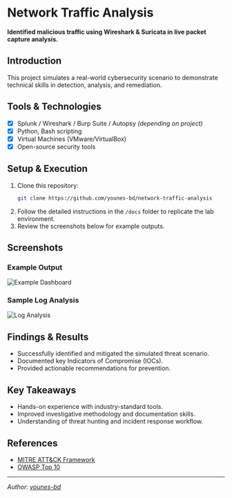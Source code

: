 # Network Traffic Analysis

**Identified malicious traffic using Wireshark & Suricata in live packet capture analysis.**

## Introduction
This project simulates a real-world cybersecurity scenario to demonstrate technical skills in detection, analysis, and remediation.

## Tools & Technologies
- [x] Splunk / Wireshark / Burp Suite / Autopsy *(depending on project)*
- [x] Python, Bash scripting
- [x] Virtual Machines (VMware/VirtualBox)
- [x] Open-source security tools

## Setup & Execution
1. Clone this repository:  
   ```bash
   git clone https://github.com/younes-bd/network-traffic-analysis
   ```
2. Follow the detailed instructions in the `/docs` folder to replicate the lab environment.
3. Review the screenshots below for example outputs.

## Screenshots
### Example Output
![Example Dashboard](https://via.placeholder.com/800x400.png?text=SIEM+Dashboard+Example)

### Sample Log Analysis
![Log Analysis](https://via.placeholder.com/800x400.png?text=Log+Analysis+Results)

## Findings & Results
- Successfully identified and mitigated the simulated threat scenario.
- Documented key Indicators of Compromise (IOCs).
- Provided actionable recommendations for prevention.

## Key Takeaways
- Hands-on experience with industry-standard tools.
- Improved investigative methodology and documentation skills.
- Understanding of threat hunting and incident response workflow.

## References
- [MITRE ATT&CK Framework](https://attack.mitre.org/)
- [OWASP Top 10](https://owasp.org/www-project-top-ten/)

---
*Author: [younes-bd](https://github.com/younes-bd)*

